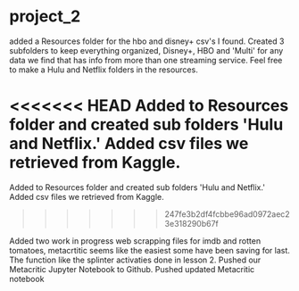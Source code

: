 # project_2

added a Resources folder for the hbo and disney+ csv's I found. Created 3 subfolders to keep everything organized, Disney+, HBO and 'Multi' for any data we find that has info from more than one streaming service. Feel free to make a Hulu and Netflix folders in the resources.

<<<<<<< HEAD
Added to Resources folder and created sub folders 'Hulu and Netflix.' Added csv files we retrieved from Kaggle. 
=======
Added to Resources folder and created sub folders 'Hulu and Netflix.' Added csv files we retrieved from Kaggle. 
>>>>>>> 247fe3b2df4fcbbe96ad0972aec23e318290b67f

Added two work in progress web scrapping files for imdb and rotten tomatoes, metacrtitic seems like the easiest some have been saving for last. The function like the splinter activaties done in lesson 2.
Pushed our Metacritic Jupyter Notebook to Github.
Pushed updated Metacritic notebook 

